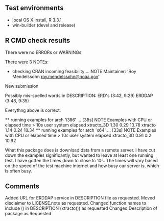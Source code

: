 ## Test environments
* local OS X install, R 3.3.1
* win-builder (devel and release)

## R CMD check results
There were no ERRORs or WARNINGs. 

There were 3 NOTEs:

* checking CRAN incoming feasibility ... NOTE
Maintainer: 'Roy Mendelssohn <roy.mendelssohn@noaa.gov>'

New submission

Possibly mis-spelled words in DESCRIPTION:
  ERD's (3:42, 9:29)
  ERDDAP (3:48, 9:35)

Everythng above is correct.


** running examples for arch 'i386' ... [38s] NOTE
Examples with CPU or elapsed time > 10s
           user system elapsed
xtracto_3D 1.30   0.29   13.78
xtracto    1.14   0.24   10.34
** running examples for arch 'x64' ... [33s] NOTE
Examples with CPU or elapsed time > 10s
           user system elapsed
xtracto_3D 0.91    0.2   10.92

What this package does is download data from a remote server.  I have cut down the examples significantly, but wanted to leave at least one running test.  I have gotten the times down to close to 10s.  The times will vary based on the speed of the test machine internet and how busy our server is, which is often busy.

## Comments

Added URL for ERDDAP service in DESCRIPTION file as requested.
Moved disclaimer to LICENSE.note as requested.
Changed function names to include () in DESCRIPTION (xtracto()) as requested
Changed Description of package as Requested
